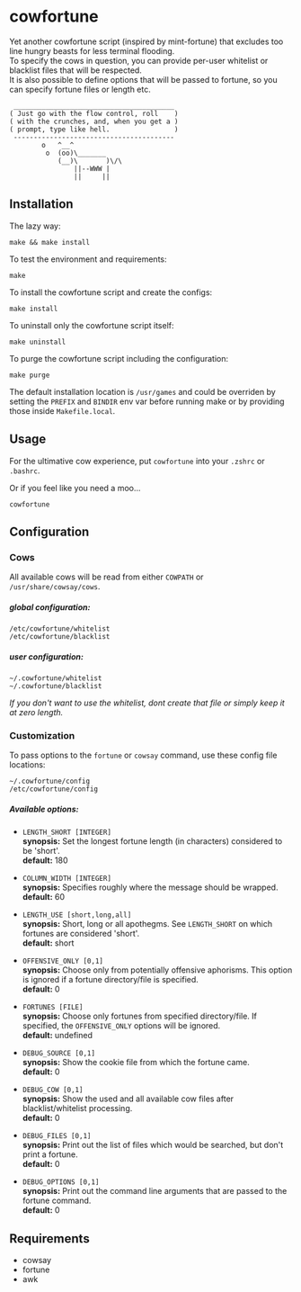 cowfortune
==========

Yet another cowfortune script (inspired by mint-fortune) that excludes
too line hungry beasts for less terminal flooding.  
To specify the cows in question, you can provide per-user whitelist or
blacklist files that will be respected.  
It is also possible to define options that will be passed to fortune,
so you can specify fortune files or length etc.

     ________________________________________
    ( Just go with the flow control, roll    )
    ( with the crunches, and, when you get a )
    ( prompt, type like hell.                )
     ----------------------------------------
            o   ^__^
             o  (oo)\_______
                (__)\       )\/\
                    ||--WWW |
                    ||     ||


Installation
------------

The lazy way:

    make && make install

To test the environment and requirements:

    make

To install the cowfortune script and create the configs:

    make install

To uninstall only the cowfortune script itself:

    make uninstall

To purge the cowfortune script including the configuration:

    make purge


The default installation location is `/usr/games` and could be overriden by
setting the `PREFIX` and `BINDIR` env var before running make or by providing
those inside `Makefile.local`.


Usage
-----

For the ultimative cow experience, put `cowfortune` into your `.zshrc` or `.bashrc`.  
  
Or if you feel like you need a moo...

    cowfortune


Configuration
-------------

### Cows
All available cows will be read from either `COWPATH` or `/usr/share/cowsay/cows`.

##### global configuration:

    /etc/cowfortune/whitelist
    /etc/cowfortune/blacklist

##### user configuration:

    ~/.cowfortune/whitelist
    ~/.cowfortune/blacklist

_If you don't want to use the whitelist, dont create that file or simply
keep it at zero length._

### Customization
To pass options to the `fortune` or `cowsay` command, use these config file locations:

    ~/.cowfortune/config
    /etc/cowfortune/config


##### Available options:
- `LENGTH_SHORT [INTEGER]`  
**synopsis:** Set the longest fortune length (in characters) considered to be 'short'.  
**default:** 180  
  
- `COLUMN_WIDTH [INTEGER]`  
**synopsis:** Specifies roughly where the message should be wrapped.  
**default:** 60  
  
- `LENGTH_USE [short,long,all]`  
**synopsis:** Short, long or all apothegms. See `LENGTH_SHORT` on which fortunes are considered 'short'.  
**default:** short  
  
- `OFFENSIVE_ONLY [0,1]`  
**synopsis:** Choose only from potentially offensive aphorisms. This option is ignored if a fortune directory/file is specified.  
**default:** 0  
  
- `FORTUNES [FILE]`  
**synopsis:** Choose only fortunes from specified directory/file. If specified, the `OFFENSIVE_ONLY` options will be ignored.  
**default:** undefined  
  
- `DEBUG_SOURCE [0,1]`  
**synopsis:** Show the cookie file from which the fortune came.  
**default:** 0  
  
- `DEBUG_COW [0,1]`  
**synopsis:** Show the used and all available cow files after blacklist/whitelist processing.  
**default:** 0  
  
- `DEBUG_FILES [0,1]`  
**synopsis:** Print out the list of files which would be searched, but don't print a fortune.  
**default:** 0  
  
- `DEBUG_OPTIONS [0,1]`  
**synopsis:** Print out the command line arguments that are passed to the fortune command.  
**default:** 0  


Requirements
------------

- cowsay
- fortune
- awk

